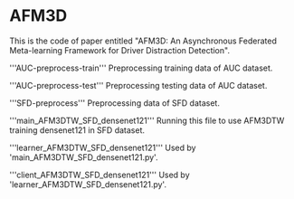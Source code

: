 # AFM3D
This is the code of paper entitled "AFM3D: An Asynchronous Federated Meta-learning Framework for Driver Distraction Detection".

'''AUC-preprocess-train'''
Preprocessing training data of AUC dataset.

'''AUC-preprocess-test'''
Preprocessing testing data of AUC dataset.

'''SFD-preprocess'''
Preprocessing data of SFD dataset.

'''main_AFM3DTW_SFD_densenet121'''
Running this file to use AFM3DTW training densenet121 in SFD dataset.

'''learner_AFM3DTW_SFD_densenet121'''
Used by 'main_AFM3DTW_SFD_densenet121.py'.

'''client_AFM3DTW_SFD_densenet121'''
Used by 'learner_AFM3DTW_SFD_densenet121.py'.
